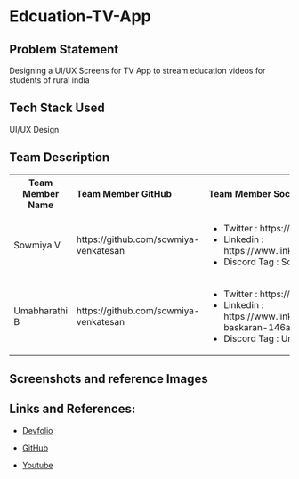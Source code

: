# Edcuation-TV-App

## Problem Statement

Designing a UI/UX Screens for TV App to stream education videos for students of rural india

## Tech Stack Used

UI/UX Design

## Team Description

<table>
  <tr>
    <th>Team Member Name</th>
    <th align ="left">Team Member GitHub</th>
    <th align ="left">Team Member Socials</th>
  </tr>
  <tr>
    <td>Sowmiya V </td>
    <td>https://github.com/sowmiya-venkatesan</td>
    <td>
      <ul>
      <li>Twitter : https://twitter.com/im_sowmiya</li>
      <li>Linkedin : https://www.linkedin.com/in/sowmiyavenkatesan/</li>
      <li>Discord Tag : Sowmiya V#1169</li>
      </ul>
    </td>
  </tr>
  <tr>
    <td>Umabharathi B</td>
    <td>https://github.com/sowmiya-venkatesan</td>
    <td>
      <ul>
      <li>Twitter : https://twitter.com/B_umabharathi</li>
      <li>Linkedin : https://www.linkedin.com/in/umabharathi-baskaran-146a47192/</li>
      <li>Discord Tag : Uma#7521</li>
      </ul>
    </td>
  </tr>

  </table>

## Screenshots and reference Images



## Links and References: 

- [Devfolio](your_devfolio_link_here)

- [GitHub](https://github.com/sowmiya-venkatesan/Edcuation-TV-App)

- [Youtube](your_demo_video_link_here)
